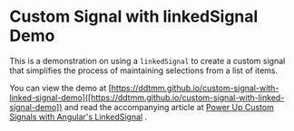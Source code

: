 # Custom Signal with linkedSignal Demo

This is a demonstration on using a `linkedSignal` to create a custom signal that simplifies 
the process of maintaining selections from a list of items.

You can view the demo at [https://ddtmm.github.io/custom-signal-with-linked-signal-demo]([https://ddtmm.github.io/custom-signal-with-linked-signal-demo])
and read the accompanying article at [Power Up Custom Signals with Angular's LinkedSignal](https://medium.com/@ddtmm/power-up-custom-signals-with-angulars-linkedsignal-223982854979)
    </a>.
